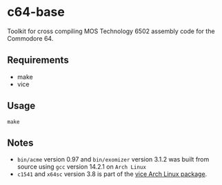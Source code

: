 # c64-base
Toolkit for cross compiling MOS Technology 6502 assembly code for the Commodore 64.

## Requirements
* make
* vice

## Usage
`make`

## Notes
* `bin/acme` version 0.97 and `bin/exomizer` version 3.1.2  was built from source using `gcc` version 14.2.1 on `Arch Linux`
* `c1541` and `x64sc` version 3.8 is part of the [vice Arch Linux package](https://archlinux.org/packages/extra/x86_64/vice/).

